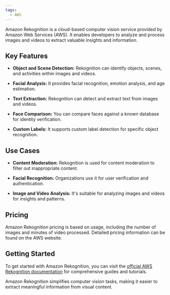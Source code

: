 ```yaml
---
tags:
  - AWS
---
```

Amazon Rekognition is a cloud-based computer vision service provided by Amazon Web Services (AWS). It enables developers to analyze and process images and videos to extract valuable insights and information.

## Key Features

- **Object and Scene Detection:** Rekognition can identify objects, scenes, and activities within images and videos.

- **Facial Analysis:** It provides facial recognition, emotion analysis, and age estimation.

- **Text Extraction:** Rekognition can detect and extract text from images and videos.

- **Face Comparison:** You can compare faces against a known database for identity verification.

- **Custom Labels:** It supports custom label detection for specific object recognition.

## Use Cases

- **Content Moderation:** Rekognition is used for content moderation to filter out inappropriate content.

- **Facial Recognition:** Organizations use it for user verification and authentication.

- **Image and Video Analysis:** It's suitable for analyzing images and videos for insights and patterns.

## Pricing

Amazon Rekognition pricing is based on usage, including the number of images and minutes of video processed. Detailed pricing information can be found on the AWS website.

## Getting Started

To get started with Amazon Rekognition, you can visit the [official AWS Rekognition documentation](https://docs.aws.amazon.com/rekognition/latest/dg/what-is.html) for comprehensive guides and tutorials.

Amazon Rekognition simplifies computer vision tasks, making it easier to extract meaningful information from visual content.

